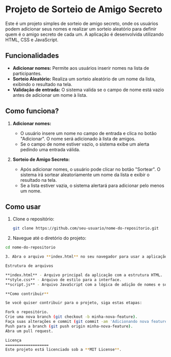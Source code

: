# Projeto de Sorteio de Amigo Secreto

Este é um projeto simples de sorteio de amigo secreto, onde os usuários podem adicionar seus nomes e realizar um sorteio aleatório para definir quem é o amigo secreto de cada um. A aplicação é desenvolvida utilizando HTML, CSS e JavaScript.

## Funcionalidades

- **Adicionar nomes:** Permite aos usuários inserir nomes na lista de participantes.
- **Sorteio Aleatório:** Realiza um sorteio aleatório de um nome da lista, exibindo o resultado na tela.
- **Validação de entrada:** O sistema valida se o campo de nome está vazio antes de adicionar um nome à lista.

## Como funciona?

1. **Adicionar nomes:**

   - O usuário insere um nome no campo de entrada e clica no botão "Adicionar". O nome será adicionado à lista de amigos.
   - Se o campo de nome estiver vazio, o sistema exibe um alerta pedindo uma entrada válida.

2. **Sorteio de Amigo Secreto:**
   - Após adicionar nomes, o usuário pode clicar no botão "Sortear". O sistema irá sortear aleatoriamente um nome da lista e exibir o resultado na tela.
   - Se a lista estiver vazia, o sistema alertará para adicionar pelo menos um nome.

## Como usar

1. Clone o repositório:

   ```bash
   git clone https://github.com/seu-usuario/nome-do-repositorio.git

   ```

2. Navegue até o diretório do projeto:

```bash
cd nome-do-repositorio

3. Abra o arquivo **index.html** no seu navegador para usar a aplicação.

Estrutura de arquivos

**index.html** - Arquivo principal da aplicação com a estrutura HTML.
**style.css** - Arquivo de estilo para a interface.
**script.js** - Arquivo JavaScript com a lógica de adição de nomes e sorteio.

**Como contribuir**

Se você quiser contribuir para o projeto, siga estas etapas:

Fork o repositório.
Crie uma nova branch (git checkout -b minha-nova-feature).
Faça suas alterações e commit (git commit -am 'Adicionando nova feature').
Push para a branch (git push origin minha-nova-feature).
Abra um pull request.

Licença
===================
Este projeto está licenciado sob a **MIT License**.
```
